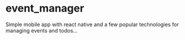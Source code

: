 # event_manager
Simple mobile app with react native and a few popular technologies for managing events and todos...
